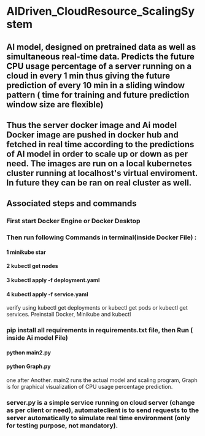 # AIDriven_CloudResource_ScalingSystem

## AI model, designed on pretrained data as well as simultaneous real-time data. Predicts the future CPU usage percentage of a server running on a cloud in every 1 min thus giving the future prediction of every 10 min in a sliding window pattern ( time for training and future prediction window size are flexible)

## Thus the server docker image and Ai model Docker image are pushed in docker hub and fetched in real time according to the predictions of AI model in order to scale up or down as per need. The images are run on a local kubernetes cluster running at localhost's virtual enviroment. In future they can be ran on real cluster as well.


## Associated steps and commands

### First start Docker Engine or Docker Desktop
### Then run following Commands in terminal(inside Docker File) :
#### 1 minikube star 
#### 2 kubectl get nodes
#### 3 kubectl apply -f deployment.yaml 
#### 4 kubectl apply -f service.yaml 
verify using kubectl get deployments or kubectl get pods or kubectl get services. Preinstall Docker, Minikube and kubectl

### pip install all requirements in requirements.txt file, then Run ( inside Ai model File) 
#### python main2.py 
#### python Graph.py
one after Another.
main2 runs the actual model and scaling program, Graph is for graphical visualization of CPU usage percentage prediction.

### server.py is a simple service running on cloud server (change as per client or need), automateclient is to send requests to the server automatically to simulate real time environment (only for testing purpose, not mandatory).

